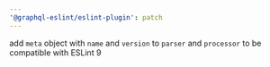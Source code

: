 ```yaml
---
'@graphql-eslint/eslint-plugin': patch
---
```


add `meta` object with `name` and `version` to `parser` and `processor` to be compatible with ESLint
9
